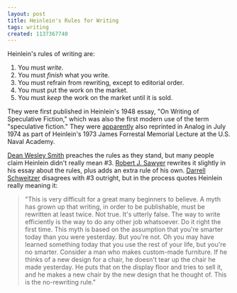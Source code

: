 ```yaml
---
layout: post
title: Heinlein's Rules for Writing
tags: writing
created: 1137367740
---
```

Heinlein's rules of writing are:

1. You must _write_.
2. You must _finish_ what you write.
3. You must refrain from rewriting, except to editorial order.
4. You must put the work on the market.
5. You must _keep_ the work on the market until it is sold.

They were first published in Heinlein's 1948 essay, "On Writing of Speculative Fiction," which was also the first modern use of the term "speculative fiction."  <!--break-->  They were [apparently](http://www.maadwomen.com/lynnemurray/links.html) also reprinted in Analog in July 1974 as part of Heinlein's 1973 James Forrestal Memorial Lecture at the U.S. Naval Academy.

[Dean Wesley Smith](http://www.deanwesleysmith.com/forum/viewforum.php?f=4) preaches the rules as they stand, but many people claim Heinlein didn't really mean #3.  [Robert J. Sawyer](http://www.sfwriter.com/ow05.htm) rewrites it slightly in his essay about the rules, plus adds an extra rule of his own.  [Darrell Schweitzer](http://www.infinityplus.co.uk/nonfiction/revision.htm) disagrees with #3 outright, but in the process quotes Heinlein really meaning it:

>"This is very difficult for a great many beginners to believe. A myth has grown up that writing, in order to be publishable, must be rewritten at least twice. Not true. It's utterly false. The way to write efficiently is the way to do any other job whatsoever. Do it right the first time. This myth is based on the assumption that you're smarter today than you were yesterday. But you're not. Oh you may have learned something today that you use the rest of your life, but you're no smarter. Consider a man who makes custom-made furniture. If he thinks of a new design for a chair, he doesn't tear up the chair he made yesterday. He puts that on the display floor and tries to sell it, and he makes a new chair by the new design that he thought of. This is the no-rewriting rule."
